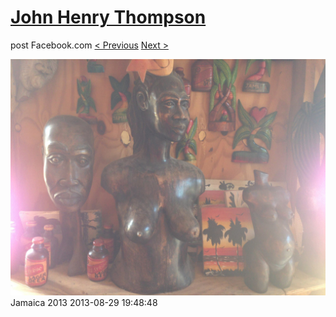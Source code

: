 # [John Henry Thompson](../README.md)
post Facebook.com
[< Previous](2013-08-29-12.md) [Next >](2013-08-29-14.md)

[![](../media/2013-08-29/Jamaica-2024.jpg)](../README.md)
Jamaica 2013
2013-08-29 19:48:48